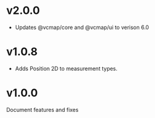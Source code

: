 # v2.0.0

- Updates @vcmap/core and @vcmap/ui to verison 6.0

# v1.0.8

- Adds Position 2D to measurement types.

# v1.0.0

Document features and fixes

